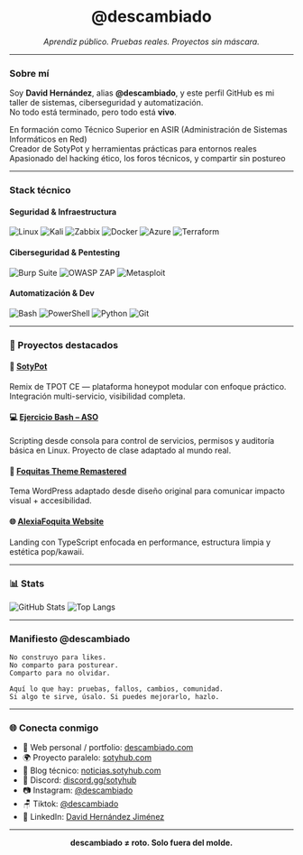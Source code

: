 <h1 align="center">@descambiado</h1>
<p align="center"><i>Aprendiz público. Pruebas reales. Proyectos sin máscara.</i></p>

---

### Sobre mí

Soy **David Hernández**, alias **@descambiado**, y este perfil GitHub es mi taller de sistemas, ciberseguridad y automatización.  
No todo está terminado, pero todo está **vivo**.

En formación como Técnico Superior en ASIR (Administración de Sistemas Informáticos en Red)  
Creador de SotyPot y herramientas prácticas para entornos reales  
Apasionado del hacking ético, los foros técnicos, y compartir sin postureo

---

### Stack técnico

#### Seguridad & Infraestructura
![Linux](https://img.shields.io/badge/Linux-111?style=flat&logo=linux)
![Kali](https://img.shields.io/badge/Kali_Linux-111?style=flat&logo=kalilinux)
![Zabbix](https://img.shields.io/badge/Zabbix-111?style=flat&logo=zabbix)
![Docker](https://img.shields.io/badge/Docker-111?style=flat&logo=docker)
![Azure](https://img.shields.io/badge/Azure-111?style=flat&logo=microsoftazure)
![Terraform](https://img.shields.io/badge/Terraform-111?style=flat&logo=terraform)

#### Ciberseguridad & Pentesting
![Burp Suite](https://img.shields.io/badge/Burp_Suite-111?style=flat)
![OWASP ZAP](https://img.shields.io/badge/OWASP_ZAP-111?style=flat)
![Metasploit](https://img.shields.io/badge/Metasploit-111?style=flat)

#### Automatización & Dev
![Bash](https://img.shields.io/badge/Bash-111?style=flat&logo=gnubash)
![PowerShell](https://img.shields.io/badge/PowerShell-111?style=flat&logo=powershell)
![Python](https://img.shields.io/badge/Python-111?style=flat&logo=python)
![Git](https://img.shields.io/badge/Git-111?style=flat&logo=git)

---

### 📁 Proyectos destacados

#### 🧪 [SotyPot](https://github.com/descambiado/Sotypot)
Remix de TPOT CE — plataforma honeypot modular con enfoque práctico. Integración multi-servicio, visibilidad completa.

#### 💻 [Ejercicio Bash – ASO](https://github.com/descambiado/Ejercicio-03.11.2024-Bash-ASO_DHJ)
Scripting desde consola para control de servicios, permisos y auditoría básica en Linux. Proyecto de clase adaptado al mundo real.

#### 🐧 [Foquitas Theme Remastered](https://github.com/descambiado/Foquitas_Theme_Remastered)
Tema WordPress adaptado desde diseño original para comunicar impacto visual + accesibilidad.

#### 🌐 [AlexiaFoquita Website](https://github.com/descambiado/AlexiaFoquita-Website)
Landing con TypeScript enfocada en performance, estructura limpia y estética pop/kawaii.

---

### 📊 Stats

![GitHub Stats](https://github-readme-stats.vercel.app/api?username=descambiado&show_icons=true&theme=tokyonight&hide_title=true)
![Top Langs](https://github-readme-stats.vercel.app/api/top-langs/?username=descambiado&layout=compact&theme=tokyonight)

---

###  Manifiesto @descambiado

```
No construyo para likes.
No comparto para posturear.
Comparto para no olvidar.

Aquí lo que hay: pruebas, fallos, cambios, comunidad.
Si algo te sirve, úsalo. Si puedes mejorarlo, hazlo.
```

---

### 🌐 Conecta conmigo

- 📡 Web personal / portfolio: [descambiado.com](https://descambiado.com)
- 🌍 Proyecto paralelo: [sotyhub.com](https://sotyhub.com)
- 📎 Blog técnico: [noticias.sotyhub.com](https://noticias.sotyhub.com)
- 💬 Discord: [discord.gg/sotyhub](https://discord.gg/sotyhub)
- 📷 Instagram: [@descambiado](https://www.instagram.com/descambiado/)
- 🪑 Tiktok: [@descambiado](https://www.tiktok.com/@descambiado)
- 💼 LinkedIn: [David Hernández Jiménez](https://linkedin.com/in/david-hernández-jiménez)

---

<p align="center"><b>descambiado ≠ roto. Solo fuera del molde.</b></p>
